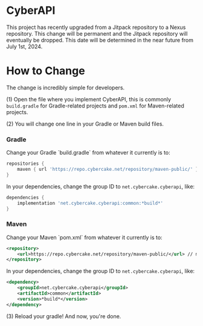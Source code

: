 # CyberAPI
This project has recently upgraded from a Jitpack repository to a Nexus repository. This change will be permanent and the Jitpack repository will eventually be dropped. This date will be determined in the near future from July 1st, 2024.

# How to Change
The change is incredibly simple for developers.

(1) Open the file where you implement CyberAPI, this is commonly `build.gradle` for Gradle-related projects and `pom.xml` for Maven-related projects.

(2) You will change one line in your Gradle or Maven build files.

<h3>Gradle</h3>
Change your Gradle `build.gradle` from whatever it currently is to:

```gradle
repositories {
	maven { url 'https://repo.cybercake.net/repository/maven-public/' } // may change to repo.cybercake.net in the future
}
```

In your dependencies, change the group ID to `net.cybercake.cyberapi`, like:
```gradle
dependencies {
	implementation 'net.cybercake.cyberapi:common:*build*'
}
```

<h3>Maven</h3>
Change your Maven `pom.xml` from whatever it currently is to:

```xml
<repository>
	<url>https://repo.cybercake.net/repository/maven-public/</url> // may change to repo.cybercake.net in the future
</repository>
```

In your dependencies, change the group ID to `net.cybercake.cyberapi`, like:
```xml
<dependency>
	<groupId>net.cybercake.cyberapi</groupId>
	<artifactId>common</artifactId>
	<version>*build*</version>
</dependency>
```

(3) Reload your gradle! And now, you're done.
